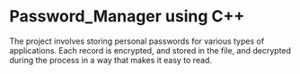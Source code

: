 # Password_Manager using C++
The project involves storing personal passwords for various types of applications. Each record is encrypted, and stored in the file, and decrypted during the process in a way that makes it easy to read.
